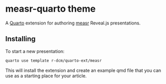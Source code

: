 # measr-quarto theme

A [Quarto](https://quarto.org) extension for authoring [measr](https://measr.info) Reveal.js presentations.

## Installing

To start a new presentation:

```bash
quarto use template r-dcm/quarto-ext/measr
```

This will install the extension and create an example qmd file that you can use as a starting place for your article.

